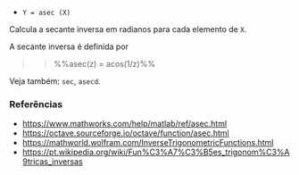 - `Y = asec (X)`

Calcula a secante inversa em radianos para cada elemento de `X`.

A secante inversa é definida por

> > %%asec(z) = acos(1/z)%%

Veja também: `sec`, `asecd`.

### Referências

- https://www.mathworks.com/help/matlab/ref/asec.html
- https://octave.sourceforge.io/octave/function/asec.html
- https://mathworld.wolfram.com/InverseTrigonometricFunctions.html
- https://pt.wikipedia.org/wiki/Fun%C3%A7%C3%B5es_trigonom%C3%A9tricas_inversas
